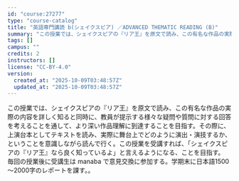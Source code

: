 ```yaml
---
id: "course:27277"
type: "course-catalog"
title: "英語専門講読 b(シェイクスピア) ／ADVANCED THEMATIC READING (B)"
summary: "この授業では、シェイクスピアの『リア王』を原文で読み、この有名な作品の実際の内容を詳しく知ると同時に、教員が提示する様々な疑問や質問に対する回答を考えることを通して、より深い作品理解に到達することを目指す。その際に、上演台本としてテキストを…"
tags: []
campus: ""
credits: 2
instructors: []
license: "CC-BY-4.0"
version:
  created_at: "2025-10-09T03:48:57Z"
  updated_at: "2025-10-09T03:48:57Z"
---
```

この授業では、シェイクスピアの『リア王』を原文で読み、この有名な作品の実際の内容を詳しく知ると同時に、教員が提示する様々な疑問や質問に対する回答を考えることを通して、より深い作品理解に到達することを目指す。その際に、上演台本としてテキストを読み、実際に舞台上でどのように演出・演技するか、ということを意識しながら読んで行く。この授業を受講すれば、「シェイクスピアの『リア王』なら良く知っているよ」と言えるようになる、ことを目指す。 毎回の授業後に受講生は manaba で意見交換に参加する。学期末に日本語1500～2000字のレポートを課す。。
